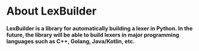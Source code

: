 # About LexBuilder
#### LexBuilder is a library for automatically building a lexer in Python. In the future, the library will be able to build lexers in major programming languages such as C++, Golang, Java/Kotlin, etc.



